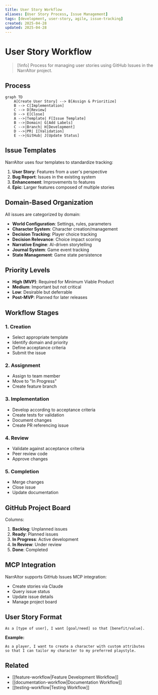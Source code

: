 ```yaml
---
title: User Story Workflow
aliases: [User Story Process, Issue Management]
tags: [development, user-story, agile, issue-tracking]
created: 2025-04-28
updated: 2025-04-28
---
```


# User Story Workflow

> [!info]
> Process for managing user stories using GitHub Issues in the NarrAItor project.

## Process

```mermaid
graph TD
    A[Create User Story] --> B[Assign & Prioritize]
    B --> C[Implementation]
    C --> D[Review]
    D --> E[Close]
    A -->|Template| F[Issue Template]
    B -->|Domain| G[Add Labels]
    C -->|Branch| H[Development]
    D -->|PR| I[Validation]
    E -->|GitHub| J[Update Status]
```

## Issue Templates

NarrAItor uses four templates to standardize tracking:

1. **User Story**: Features from a user's perspective
2. **Bug Report**: Issues in the existing system
3. **Enhancement**: Improvements to features
4. **Epic**: Larger features composed of multiple stories

## Domain-Based Organization

All issues are categorized by domain:

- **World Configuration**: Settings, rules, parameters
- **Character System**: Character creation/management
- **Decision Tracking**: Player choice tracking
- **Decision Relevance**: Choice impact scoring
- **Narrative Engine**: AI-driven storytelling
- **Journal System**: Game event tracking
- **State Management**: Game state persistence

## Priority Levels

- **High (MVP)**: Required for Minimum Viable Product
- **Medium**: Important but not critical
- **Low**: Desirable but deferrable
- **Post-MVP**: Planned for later releases

## Workflow Stages

### 1. Creation
- Select appropriate template
- Identify domain and priority
- Define acceptance criteria
- Submit the issue

### 2. Assignment
- Assign to team member
- Move to "In Progress"
- Create feature branch

### 3. Implementation
- Develop according to acceptance criteria
- Create tests for validation
- Document changes
- Create PR referencing issue

### 4. Review
- Validate against acceptance criteria
- Peer review code
- Approve changes

### 5. Completion
- Merge changes
- Close issue
- Update documentation

## GitHub Project Board

Columns:
1. **Backlog**: Unplanned issues
2. **Ready**: Planned issues
3. **In Progress**: Active development
4. **In Review**: Under review
5. **Done**: Completed

## MCP Integration

NarrAItor supports GitHub Issues MCP integration:
- Create stories via Claude
- Query issue status
- Update issue details
- Manage project board

## User Story Format

```
As a [type of user], I want [goal/need] so that [benefit/value].
```

**Example:**
```
As a player, I want to create a character with custom attributes
so that I can tailor my character to my preferred playstyle.
```

## Related
- [[feature-workflow|Feature Development Workflow]]
- [[documentation-workflow|Documentation Workflow]]
- [[testing-workflow|Testing Workflow]]

